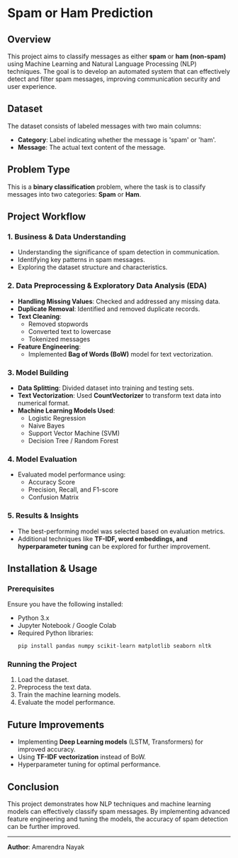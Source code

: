 # Spam or Ham Prediction

## Overview
This project aims to classify messages as either **spam** or **ham (non-spam)** using Machine Learning and Natural Language Processing (NLP) techniques. The goal is to develop an automated system that can effectively detect and filter spam messages, improving communication security and user experience.

## Dataset
The dataset consists of labeled messages with two main columns:
- **Category**: Label indicating whether the message is 'spam' or 'ham'.
- **Message**: The actual text content of the message.

## Problem Type
This is a **binary classification** problem, where the task is to classify messages into two categories: **Spam** or **Ham**.

## Project Workflow

### 1. Business & Data Understanding
- Understanding the significance of spam detection in communication.
- Identifying key patterns in spam messages.
- Exploring the dataset structure and characteristics.

### 2. Data Preprocessing & Exploratory Data Analysis (EDA)
- **Handling Missing Values**: Checked and addressed any missing data.
- **Duplicate Removal**: Identified and removed duplicate records.
- **Text Cleaning**:
  - Removed stopwords
  - Converted text to lowercase
  - Tokenized messages
- **Feature Engineering**:
  - Implemented **Bag of Words (BoW)** model for text vectorization.

### 3. Model Building
- **Data Splitting**: Divided dataset into training and testing sets.
- **Text Vectorization**: Used **CountVectorizer** to transform text data into numerical format.
- **Machine Learning Models Used**:
  - Logistic Regression
  - Naive Bayes
  - Support Vector Machine (SVM)
  - Decision Tree / Random Forest

### 4. Model Evaluation
- Evaluated model performance using:
  - Accuracy Score
  - Precision, Recall, and F1-score
  - Confusion Matrix

### 5. Results & Insights
- The best-performing model was selected based on evaluation metrics.
- Additional techniques like **TF-IDF, word embeddings, and hyperparameter tuning** can be explored for further improvement.

## Installation & Usage
### Prerequisites
Ensure you have the following installed:
- Python 3.x
- Jupyter Notebook / Google Colab
- Required Python libraries:
  ```bash
  pip install pandas numpy scikit-learn matplotlib seaborn nltk
  ```

### Running the Project
1. Load the dataset.
2. Preprocess the text data.
3. Train the machine learning models.
4. Evaluate the model performance.

## Future Improvements
- Implementing **Deep Learning models** (LSTM, Transformers) for improved accuracy.
- Using **TF-IDF vectorization** instead of BoW.
- Hyperparameter tuning for optimal performance.

## Conclusion
This project demonstrates how NLP techniques and machine learning models can effectively classify spam messages. By implementing advanced feature engineering and tuning the models, the accuracy of spam detection can be further improved.

---
**Author**: Amarendra Nayak

